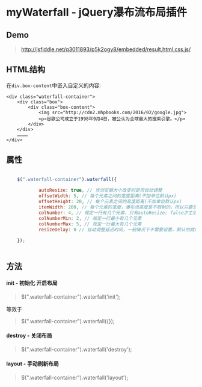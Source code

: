 # myWaterfall - jQuery瀑布流布局插件

## Demo
> http://jsfiddle.net/q3011893/p5k2ogy8/embedded/result,html,css,js/

## HTML结构

在`div.box-content`中嵌入自定义的内容:

```
<div class="waterfall-container">
    <div class="box">
        <div class="box-content">
            <img src="http://cdn2.mhpbooks.com/2016/02/google.jpg">
            <p>谷歌公司成立于1998年9月4日，被公认为全球最大的搜索引擎。</p>
        </div>
    </div>
    …………
</div>
```

## 属性
```javascript

    $(".waterfall-container").waterfall({
    
            autoResize: true, // 当浏览器大小改变时是否自动调整
            offsetWidth: 5, // 每个元素之间的宽度距离(不加单位默认px)
            offsetHeight: 20, // 每个元素之间的高度距离(不加单位默认px)
            itemWidth: 200, // 每个元素的宽度，瀑布流高度是不限制的，所以只要宽度固定就可以了
            colNumber: 4, // 规定一行有几个元素，只有autoResize: false才生效
            colNumberMin: 2, // 规定一行最小有几个元素
            colNumberMax: 5, // 规定一行最大有几个元素
            resizeDelay: 0 // 自动调整延迟时间，一般情况下不需要设置，默认的就好了
            
    }); 
            
```

## 方法

#### init - 初始化 开启布局
>  $(".waterfall-container").waterfall('init'); 

等效于

>  $(".waterfall-container").waterfall({}); 

#### destroy - 关闭布局
>  $(".waterfall-container").waterfall('destroy'); 

#### layout - 手动刷新布局
>  $(".waterfall-container").waterfall('layout'); 
